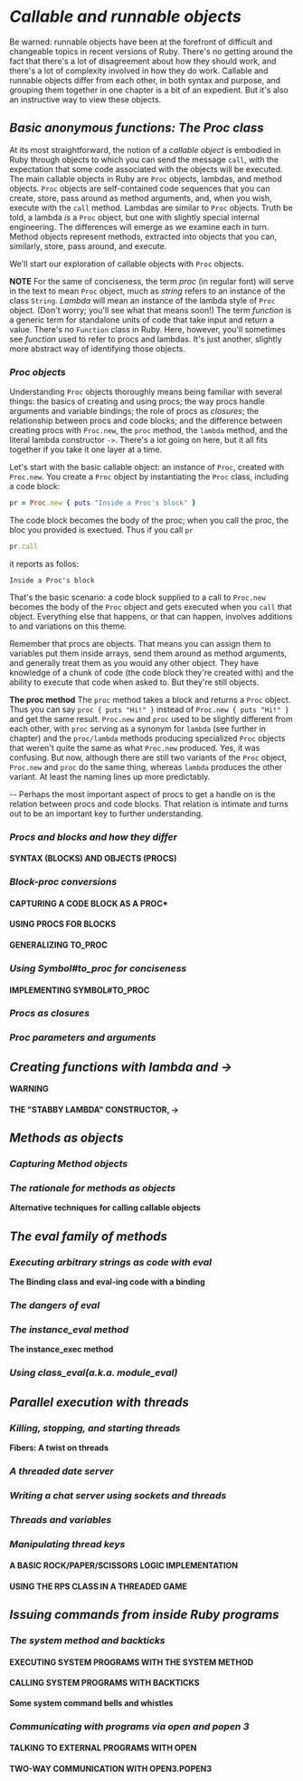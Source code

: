 # *Callable and runnable objects* #
Be warned: runnable objects have been at the forefront of difficult and changeable topics in recent versions of Ruby. There's no getting around the fact that there's a lot of disagreement about how they should work, and there's a lot of complexity involved in how they do work. Callable and runnable objects differ from each other, in both syntax and purpose, and grouping them together in one chapter is a bit of an expedient. But it's also an instructive way to view these objects. 

## *Basic anonymous functions: The Proc class* ## 
At its most straightforward, the notion of a *callable object* is embodied in Ruby through objects to which you can send the message `call`, with the expectation that some code associated with the objects will be executed. The main callable objects in Ruby are `Proc` objects, lambdas, and method objects. `Proc` objects are self-contained code sequences that you can create, store, pass around as method arguments, and, when you wish, execute with the `call` method. Lambdas are similar to `Proc` objects. Truth be told, a lambda *is* a `Proc` object, but one with slightly special internal engineering. The differences will emerge as we examine each in turn. Method objects represent methods, extracted into objects that you can, similarly, store, pass around, and execute. 

We'll start our exploration of callable objects with `Proc` objects.

**NOTE** For the same of conciseness, the term *proc* (in regular font) will serve in the text to mean `Proc` object, much as *string* refers to an instance of the class `String`. *Lambda* will mean an instance of the lambda style of `Proc` object. (Don't worry; you'll see what that means soon!) The term *function* is a generic term for standalone units of code that take input and return a value. There's no `Function` class in Ruby. Here, however, you'll sometimes see *function* used to refer to procs and lambdas. It's just another, slightly more abstract way of identifying those objects. 

### *Proc objects* ###
Understanding `Proc` objects thoroughly means being familiar with several things: the basics of creating and using procs; the way procs handle arguments and variable bindings; the role of procs as *closures*; the relationship between procs and code blocks; and the difference between creating procs with `Proc.new`, the `proc` method, the `lambda` method, and the literal lambda constructor `->`. There's a lot going on here, but it all fits together if you take it one layer at a time.

Let's start with the basic callable object: an instance of `Proc`, created with `Proc.new`. You create a `Proc` object by instantiating the `Proc` class, including a code block:

```ruby 
pr = Proc.new { puts "Inside a Proc's block" }
```
The code block becomes the body of the proc; when you call the proc, the bloc you provided is exectued. Thus if you call `pr`

```ruby 
pr.call 
```
it reports as follos:

```irb 
Inside a Proc's block
``` 
That's the basic scenario: a code block supplied to a call to `Proc.new` becomes the body of the `Proc` object and gets executed when you `call` that object. Everything else that happens, or that can happen, involves additions to and variations on this theme.

Remember that procs are objects. That means you can assign them to variables put them inside arrays, send them around as method arguments, and generally treat them as you would any other object. They have knowledge of a chunk of code (the code block they're created with) and the ability to execute that code when asked to. But they're still objects. 

**The proc method** 
The `proc` method takes a block and returns a `Proc` object. Thus you can say `proc { puts "Hi!" }` instead of `Proc.new { puts "Hi!" }` and get the same result. `Proc.new` and `proc` used to be slightly different from each other, with `proc` serving as a synonym for `lambda` (see further in chapter) and the `proc/lambda` methods producing specialized `Proc` objects that weren't quite the same as what `Proc.new` produced. Yes, it was confusing. But now, although there are still two variants of the `Proc` object, `Proc.new` and `proc` do the same thing, whereas `lambda` produces the other variant. At least the naming lines up more predictably.

--
Perhaps the most important aspect of procs to get a handle on is the relation between procs and code blocks. That relation is intimate and turns out to be an important key to further understanding.

### *Procs and blocks and how they differ* ### 

#### SYNTAX (BLOCKS) AND OBJECTS (PROCS) ####

### *Block-proc conversions* ### 

#### CAPTURING A CODE BLOCK AS A PROC* ####

#### USING PROCS FOR BLOCKS ####

#### GENERALIZING TO_PROC ####

### *Using Symbol#to_proc for conciseness* ### 

#### IMPLEMENTING SYMBOL#TO_PROC #### 

### *Procs as closures* ###

### *Proc parameters and arguments* ### 

## *Creating functions with lambda and ->* ## 

**WARNING** 

#### THE "STABBY LAMBDA" CONSTRUCTOR, -> #### 

## *Methods as objects* ## 

### *Capturing Method objects* ### 

### *The rationale for methods as objects* ### 

**Alternative techniques for calling callable objects** 

## *The eval family of methods* ## 

### *Executing arbitrary strings as code with eval* ### 

**The Binding class and eval-ing code with a binding** 

### *The dangers of eval* ### 

### *The instance_eval method* ### 

**The instance_exec method** 

### *Using class_eval(a.k.a. module_eval)* ### 

## *Parallel execution with threads* ## 

### *Killing, stopping, and starting threads* ### 

**Fibers: A twist on threads** 

### *A threaded date server* ### 

### *Writing a chat server using sockets and threads* ### 

### *Threads and variables* ### 

### *Manipulating thread keys* ### 

#### A BASIC ROCK/PAPER/SCISSORS LOGIC IMPLEMENTATION #### 

#### USING THE RPS CLASS IN A THREADED GAME #### 

## *Issuing commands from inside Ruby programs* ## 

### *The system method and backticks* ### 

#### EXECUTING SYSTEM PROGRAMS WITH THE SYSTEM METHOD #### 

#### CALLING SYSTEM PROGRAMS WITH BACKTICKS #### 

**Some system command bells and whistles** 

### *Communicating with programs via open and popen 3* ### 

#### TALKING TO EXTERNAL PROGRAMS WITH OPEN #### 

#### TWO-WAY COMMUNICATION WITH OPEN3.POPEN3 #### 
